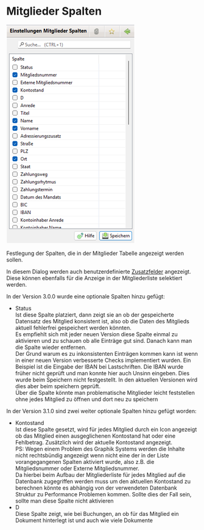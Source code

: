 # Mitglieder Spalten

![](img/Mitgliederspalten.png)

Festlegung der Spalten, die in der Mitglieder Tabelle angezeigt werden sollen.

In diesem Dialog werden auch benutzerdefinierte [Zusatzfelder](../mitglieder/felddefinition.md) angezeigt. Diese können ebenfalls für die Anzeige in der Mitgliederliste selektiert werden.

In der Version 3.0.0 wurde eine optionale Spalten hinzu gefügt:

* Status\
  Ist diese Spalte platziert, dann zeigt sie an ob der gespeicherte Datensatz des Mitglied konsistent ist, also ob die Daten des Mitglieds aktuell fehlerfrei gespeichert werden könnten.\
  Es empfiehlt sich mit jeder neuen Version diese Spalte einmal zu aktivieren und zu schauen ob alle Einträge gut sind. Danach kann man die Spalte wieder entfernen.\
  Der Grund warum es zu inkonsistenten Einträgen kommen kann ist wenn in einer neuen Version verbesserte Checks implementiert wurden. Ein Beispiel ist die Eingabe der IBAN bei Lastschriften. Die IBAN wurde früher nicht geprüft und man konnte hier auch Unsinn eingeben. Dies wurde beim Speichern nicht festgestellt. In den aktuellen Versionen wird dies aber beim speichern geprüft.\
  Über die Spalte könnte man problematische Mitglieder leicht feststellen ohne jedes Mitglied zu öffnen und dort neu zu speichern

In der Version 3.1.0 sind zwei weiter optionale Spalten hinzu gefügt worden:

* Kontostand\
  Ist diese Spalte gesetzt, wird für jedes Mitglied durch ein Icon angezeigt ob das Mitglied einen ausgeglichenen Kontostand hat oder eine Fehlbetrag. Zusätzlich wird der aktuelle Kontostand angezeigt.\
  PS: Wegen einem Problem des Graphik Systems werden die Inhalte nicht rechtsbündig angezeigt wenn nicht eine der in der Liste vorangegangenen Spalten aktiviert wurde, also z.B. die Mitgliedsnummer oder Externe Mitgliedsnummer.\
  Da hierbei beim Aufbau der Mitgliederliste für jedes Mitglied auf die Datenbank zugegriffen werden muss um den aktuellen Kontostand zu berechnen könnte es abhängig von der verwendeten Datenbank Struktur zu Performance Problemen kommen. Sollte dies der Fall sein, sollte man diese Spalte nicht aktivieren
* D\
  Diese Spalte zeigt, wie bei Buchungen, an ob für das Mitglied ein Dokument hinterlegt ist und auch wie viele Dokumente
